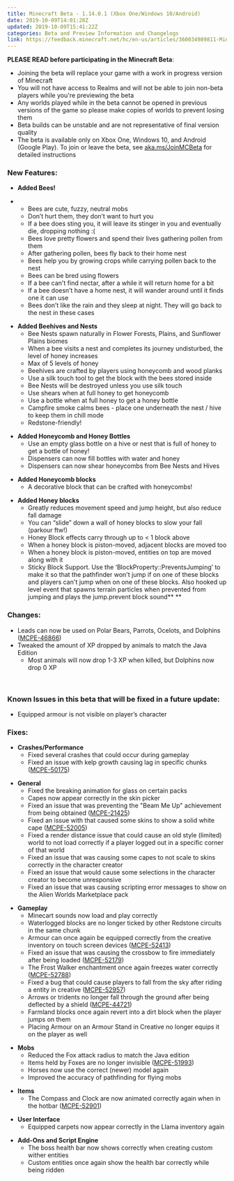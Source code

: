 ```yaml
---
title: Minecraft Beta - 1.14.0.1 (Xbox One/Windows 10/Android)
date: 2019-10-09T14:01:28Z
updated: 2019-10-09T15:41:22Z
categories: Beta and Preview Information and Changelogs
link: https://feedback.minecraft.net/hc/en-us/articles/360034989811-Minecraft-Beta-1-14-0-1-Xbox-One-Windows-10-Android-
---
```


**PLEASE READ before participating in the Minecraft Beta**:

- Joining the beta will replace your game with a work in progress version of Minecraft
- You will not have access to Realms and will not be able to join non-beta players while you're previewing the beta
- Any worlds played while in the beta cannot be opened in previous versions of the game so please make copies of worlds to prevent losing them
- Beta builds can be unstable and are not representative of final version quality
- The beta is available only on Xbox One, Windows 10, and Android (Google Play). To join or leave the beta, see [aka.ms/JoinMCBeta](https://aka.ms/JoinMCBeta) for detailed instructions

### **New Features:**

- **Added Bees!**

- - Bees are cute, fuzzy, neutral mobs
  - Don’t hurt them, they don’t want to hurt you
  - If a bee does sting you, it will leave its stinger in you and eventually die, dropping nothing :(
  - Bees love pretty flowers and spend their lives gathering pollen from them
  - After gathering pollen, bees fly back to their home nest
  - Bees help you by growing crops while carrying pollen back to the nest
  - Bees can be bred using flowers
  - If a bee can't find nectar, after a while it will return home for a bit
  - If a bee doesn’t have a home nest, it will wander around until it finds one it can use
  - Bees don’t like the rain and they sleep at night. They will go back to the nest in these cases

<!-- -->

- **Added Beehives and Nests**
  - Bee Nests spawn naturally in Flower Forests, Plains, and Sunflower Plains biomes
  - When a bee visits a nest and completes its journey undisturbed, the level of honey increases
  - Max of 5 levels of honey
  - Beehives are crafted by players using honeycomb and wood planks
  - Use a silk touch tool to get the block with the bees stored inside
  - Bee Nests will be destroyed unless you use silk touch
  - Use shears when at full honey to get honeycomb
  - Use a bottle when at full honey to get a honey bottle
  - Campfire smoke calms bees - place one underneath the nest / hive to keep them in chill mode
  - Redstone-friendly!

<!-- -->

- **Added Honeycomb and Honey Bottles**
  - Use an empty glass bottle on a hive or nest that is full of honey to get a bottle of honey!
  - Dispensers can now fill bottles with water and honey
  - Dispensers can now shear honeycombs from Bee Nests and Hives

<!-- -->

- **Added Honeycomb blocks**
  - A decorative block that can be crafted with honeycombs!

<!-- -->

- **Added Honey blocks**
  - Greatly reduces movement speed and jump height, but also reduce fall damage
  - You can “slide” down a wall of honey blocks to slow your fall (parkour ftw!)
  - Honey Block effects carry through up to \< 1 block above
  - When a honey block is piston-moved, adjacent blocks are moved too
  - When a honey block is piston-moved, entities on top are moved along with it
  - Sticky Block Support. Use the ‘BlockProperty::PreventsJumping’ to make it so that the pathfinder won't jump if on one of these blocks and players can't jump when on one of these blocks. Also hooked up level event that spawns terrain particles when prevented from jumping and plays the jump.prevent block sound** **

### **Changes:**

- Leads can now be used on Polar Bears, Parrots, Ocelots, and Dolphins ([MCPE-46866](https://bugs.mojang.com/browse/MCPE-46866))
- Tweaked the amount of XP dropped by animals to match the Java Edition
  - Most animals will now drop 1-3 XP when killed, but Dolphins now drop 0 XP 

 

### **Known Issues in this beta that will be fixed in a future update:**

- Equipped armour is not visible on player’s character

### **Fixes:**

- **Crashes/Performance**
  - Fixed several crashes that could occur during gameplay
  - Fixed an issue with kelp growth causing lag in specific chunks ([MCPE-50175](https://bugs.mojang.com/browse/MCPE-50175)) 

<!-- -->

- **General**
  - Fixed the breaking animation for glass on certain packs
  - Capes now appear correctly in the skin picker
  - Fixed an issue that was preventing the "Beam Me Up" achievement from being obtained ([MCPE-21425](https://bugs.mojang.com/browse/MCPE-21425))
  - Fixed an issue with that caused some skins to show a solid white cape ([MCPE-52005](https://bugs.mojang.com/browse/MCPE-52005))
  - Fixed a render distance issue that could cause an old style (limited) world to not load correctly if a player logged out in a specific corner of that world
  - Fixed an issue that was causing some capes to not scale to skins correctly in the character creator
  - Fixed an issue that would cause some selections in the character creator to become unresponsive
  - Fixed an issue that was causing scripting error messages to show on the Alien Worlds Marketplace pack 

<!-- -->

- **Gameplay**
  - Minecart sounds now load and play correctly
  - Waterlogged blocks are no longer ticked by other Redstone circuits in the same chunk 
  - Armour can once again be equipped correctly from the creative inventory on touch screen devices ([MCPE-52413](https://bugs.mojang.com/browse/MCPE-52413))
  - Fixed an issue that was causing the crossbow to fire immediately after being loaded ([MCPE-52179](https://bugs.mojang.com/browse/MCPE-52179))
  - The Frost Walker enchantment once again freezes water correctly ([MCPE-52788](https://bugs.mojang.com/browse/MCPE-52788))
  - Fixed a bug that could cause players to fall from the sky after riding a entity in creative ([MCPE-52957](https://bugs.mojang.com/browse/MCPE-52957))
  - Arrows or tridents no longer fall through the ground after being deflected by a shield ([MCPE-44721](https://bugs.mojang.com/browse/MCPE-44721))
  - Farmland blocks once again revert into a dirt block when the player jumps on them
  - Placing Armour on an Armour Stand in Creative no longer equips it on the player as well 

<!-- -->

- **Mobs**
  - Reduced the Fox attack radius to match the Java edition
  - Items held by Foxes are no longer invisible ([MCPE-51993](https://bugs.mojang.com/browse/MCPE-51993))
  - Horses now use the correct (newer) model again
  - Improved the accuracy of pathfinding for flying mobs

<!-- -->

- **Items**
  - The Compass and Clock are now animated correctly again when in the hotbar ([MCPE-52901](https://bugs.mojang.com/browse/MCPE-52901))

<!-- -->

- **User Interface**
  - Equipped carpets now appear correctly in the Llama inventory again 

<!-- -->

- **Add-Ons and Script Engine**
  - The boss health bar now shows correctly when creating custom wither entities 
  - Custom entities once again show the health bar correctly while being ridden
